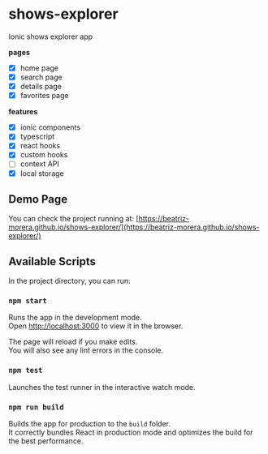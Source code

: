 # shows-explorer

Ionic shows explorer app

**pages**

- [x] home page
- [x] search page
- [x] details page
- [x] favorites page

**features**

- [x] ionic components
- [x] typescript
- [x] react hooks
- [x] custom hooks
- [ ] context API
- [x] local storage

## Demo Page

You can check the project running at:
[https://beatriz-morera.github.io/shows-explorer/](https://beatriz-morera.github.io/shows-explorer/)

## Available Scripts

In the project directory, you can run:

### `npm start`

Runs the app in the development mode.<br />
Open [http://localhost:3000](http://localhost:3000) to view it in the browser.

The page will reload if you make edits.<br />
You will also see any lint errors in the console.

### `npm test`

Launches the test runner in the interactive watch mode.

### `npm run build`

Builds the app for production to the `build` folder.<br />
It correctly bundles React in production mode and optimizes the build for the best performance.
